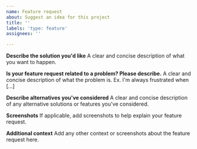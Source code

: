 ```yaml
---
name: Feature request
about: Suggest an idea for this project
title: ''
labels: 'type: feature'
assignees: ''

---
```


**Describe the solution you'd like**
A clear and concise description of what you want to happen.

**Is your feature request related to a problem? Please describe.**
A clear and concise description of what the problem is. Ex. I'm always frustrated when [...]

**Describe alternatives you've considered**
A clear and concise description of any alternative solutions or features you've considered.

**Screenshots**
If applicable, add screenshots to help explain your feature request.

**Additional context**
Add any other context or screenshots about the feature request here.
